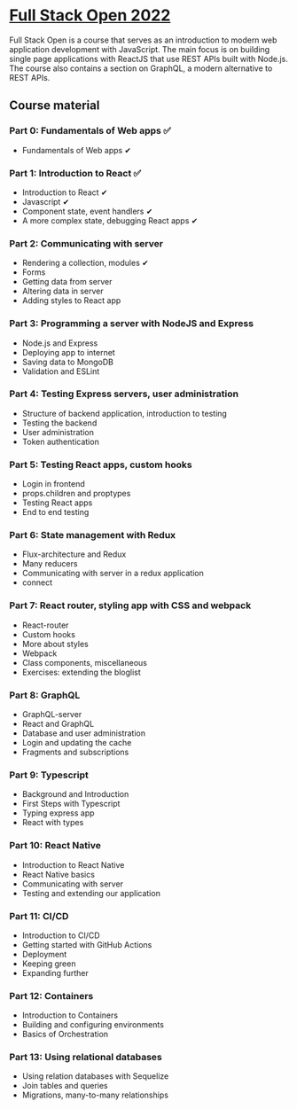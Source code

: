# [Full Stack Open 2022](https://fullstackopen.com/en/about 'Full Stack Open 2020 Homepage')

Full Stack Open is a course that serves as an introduction to modern web application development with JavaScript. The main focus is on building single page applications with ReactJS that use REST APIs built with Node.js. The course also contains a section on GraphQL, a modern alternative to REST APIs.

## Course material

### Part 0: Fundamentals of Web apps ✅

- Fundamentals of Web apps ✔

### Part 1: Introduction to React ✅

- Introduction to React ✔
- Javascript ✔
- Component state, event handlers ✔
- A more complex state, debugging React apps ✔

### Part 2: Communicating with server

- Rendering a collection, modules ✔
- Forms
- Getting data from server
- Altering data in server
- Adding styles to React app

### Part 3: Programming a server with NodeJS and Express

- Node.js and Express
- Deploying app to internet
- Saving data to MongoDB
- Validation and ESLint

### Part 4: Testing Express servers, user administration

- Structure of backend application, introduction to testing
- Testing the backend
- User administration
- Token authentication

### Part 5: Testing React apps, custom hooks

- Login in frontend
- props.children and proptypes
- Testing React apps
- End to end testing

### Part 6: State management with Redux

- Flux-architecture and Redux
- Many reducers
- Communicating with server in a redux application
- connect

### Part 7: React router, styling app with CSS and webpack

- React-router
- Custom hooks
- More about styles
- Webpack
- Class components, miscellaneous
- Exercises: extending the bloglist

### Part 8: GraphQL

- GraphQL-server
- React and GraphQL
- Database and user administration
- Login and updating the cache
- Fragments and subscriptions

### Part 9: Typescript

- Background and Introduction
- First Steps with Typescript
- Typing express app
- React with types

### Part 10: React Native

- Introduction to React Native
- React Native basics
- Communicating with server
- Testing and extending our application

### Part 11: CI/CD

- Introduction to CI/CD
- Getting started with GitHub Actions
- Deployment
- Keeping green
- Expanding further

### Part 12: Containers

- Introduction to Containers
- Building and configuring environments
- Basics of Orchestration

### Part 13: Using relational databases

- Using relation databases with Sequelize
- Join tables and queries
- Migrations, many-to-many relationships